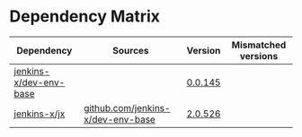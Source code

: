 # Dependency Matrix

Dependency | Sources | Version | Mismatched versions
---------- | ------- | ------- | -------------------
[jenkins-x/dev-env-base](https://github.com/jenkins-x/dev-env-base) |  | [0.0.145](https://github.com/jenkins-x/dev-env-base/releases/tag/v0.0.145) | 
[jenkins-x/jx](https://github.com/jenkins-x/jx) | [github.com/jenkins-x/dev-env-base](https://github.com/jenkins-x/dev-env-base) | [2.0.526](https://github.com/jenkins-x/jx/releases/tag/v2.0.526) | 

